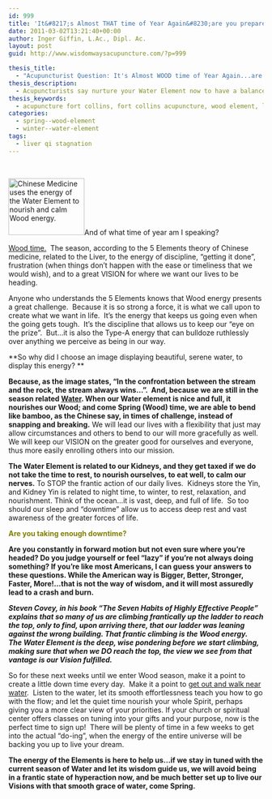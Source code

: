 ```yaml
---
id: 999
title: 'It&#8217;s Almost THAT time of Year Again&#8230;are you prepared?'
date: 2011-03-02T13:21:40+00:00
author: Inger Giffin, L.Ac., Dipl. Ac.
layout: post
guid: http://www.wisdomwaysacupuncture.com/?p=999

thesis_title:
  - "Acupuncturist Question: It's Almost WOOD time of Year Again...are you prepared?"
thesis_description:
  - Acupuncturists say nurture your Water Element now to have a balanced Wood Element once spring hits soon.
thesis_keywords:
  - acupuncture fort collins, fort collins acupuncture, wood element, liver element, water element
categories:
  - spring--wood-element
  - winter--water-element
tags:
  - liver qi stagnation
---
```

&nbsp;

[<img class="size-thumbnail wp-image-1000 alignleft" title="Water Element nourishes Wood Element" src="http://www.wisdomwaysacupuncture.com/wp-content/uploads/2011/03/persistence-150x112.jpg" alt="Chinese Medicine uses the energy of the Water Element to nourish and calm Wood energy." width="150" height="112" srcset="http://www.wisdomwaysacupuncture.com/wp-content/uploads/2011/03/persistence-150x112.jpg 150w, http://www.wisdomwaysacupuncture.com/wp-content/uploads/2011/03/persistence-300x225.jpg 300w, http://www.wisdomwaysacupuncture.com/wp-content/uploads/2011/03/persistence.jpg 500w" sizes="(max-width: 150px) 100vw, 150px" />](http://www.wisdomwaysacupuncture.com/wp-content/uploads/2011/03/persistence.jpg)And of what time of year am I speaking?

[Wood time.](http://www.wisdomwaysacupuncture.com/2011/03/21/its-wood-season-tips-for-keeping-your-liver-happy-this-spring/)  The season, according to the 5 Elements theory of Chinese medicine, related to the Liver, to the energy of discipline, &#8220;getting it done&#8221;, frustration (when things don&#8217;t happen with the ease or timeliness that we would wish), and to a great VISION for where we want our lives to be heading.

Anyone who understands the 5 Elements knows that Wood energy presents a great challenge.  Because it is so strong a force, it is what we call upon to create what we want in life.  It&#8217;s the energy that keeps us going even when the going gets tough.  It&#8217;s the discipline that allows us to keep our &#8220;eye on the prize&#8221;.  But&#8230;it is also the Type-A energy that can bulldoze ruthlessly over anything we perceive as being in our way.

**So why did I choose an image displaying beautiful, serene water, to display this energy? **

 **Because, as the image states, &#8220;In the confrontation between the stream and the rock, the stream always wins&#8230;&#8221;.  And, because we are still in the season related [Water](http://www.wisdomwaysacupuncture.com/2018/01/12/the-depths-of-water-will-keep-you-balanced-this-winter/). When our Water element is nice and full, it nourishes our Wood; and come Spring (Wood) time, we are able to bend like bamboo, as the Chinese say, in times of challenge, instead of snapping and breaking.** We will lead our lives with a flexibility that just may allow circumstances and others to bend to our will more gracefully as well.  We will keep our VISION on the greater good for ourselves and everyone, thus more easily enrolling others into our mission.

**The Water Element is related to our Kidneys, and they get taxed if we do not take the time to rest, to nourish ourselves, to eat well, to calm our nerves.** To STOP the frantic action of our daily lives.  Kidneys store the Yin, and Kidney Yin is related to night time, to winter, to rest, relaxation, and nourishment. Think of the ocean&#8230;it is vast, deep, and full of life.  So too should our sleep and &#8220;downtime&#8221; allow us to access deep rest and vast awareness of the greater forces of life.

**<span style="color: #808000;">Are you taking enough downtime?</span>**

**Are you constantly in forward motion but not even sure where you&#8217;re headed? Do you judge yourself or feel &#8220;lazy&#8221; if you&#8217;re not always doing something? If you&#8217;re like most Americans, I can guess your answers to these questions. While the American way is Bigger, Better, Stronger, Faster, More!&#8230;that is not the way of wisdom, and it will most assuredly lead to a crash and burn.** 

_**Steven Covey, in his book &#8220;The Seven Habits of Highly Effective People&#8221; explains that so many of us are climbing frantically up the ladder to reach the top, only to find, upon arriving there, that our ladder was leaning against the wrong building. That frantic climbing is the Wood energy.  The Water Element is the deep, wise pondering before we start climbing, making sure that when we DO reach the top, the view we see from that vantage is our Vision fulfilled.**_

So for these next weeks until we enter Wood season, make it a point to create a little down time every day.  Make it a point to [get out and walk near water](http://www.wisdomwaysacupuncture.com/2010/12/07/spend-time-near-water-to-keep-yourself-balanced-during-dry-winters/).  Listen to the water, let its smooth effortlessness teach you how to go with the flow; and let the quiet time nourish your whole Spirit, perhaps giving you a more clear view of your priorities. If your church or spiritual center offers classes on tuning into your gifts and your purpose, now is the perfect time to sign up!  There will be plenty of time in a few weeks to get into the actual &#8220;do-ing&#8221;, when the energy of the entire universe will be backing you up to live your dream.

**The energy of the Elements is here to help us&#8230;if we stay in tuned with the current season of Water and let its wisdom guide us, we will avoid being in a frantic state of hyperaction now, and be much better set up to live our Visions with that smooth grace of water, come Spring.**